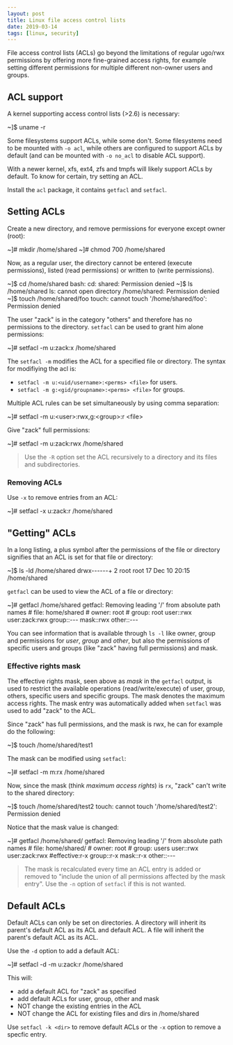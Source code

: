 ```yaml
---
layout: post
title: Linux file access control lists
date: 2019-03-14
tags: [linux, security]
---
```


File access control lists (ACLs) go beyond the limitations of regular ugo/rwx permissions by offering more fine-grained access rights, for example setting different permissions for multiple different non-owner users and groups.


## ACL support

A kernel supporting access control lists (>2.6) is necessary:

<div class="term">
~]$ uname -r
</div>

Some filesystems support ACLs, while some don't. Some filesystems need to be mounted with `-o acl`, while others are configured to support ACLs by default (and can be mounted with `-o no_acl` to disable ACL support).

With a newer kernel, xfs, ext4, zfs and tmpfs will likely support ACLs by default. To know for certain, try setting an ACL.

Install the `acl` package, it contains `getfacl` and `setfacl`.

## Setting ACLs

Create a new directory, and remove permissions for everyone except owner (root):

<div class="term">
~]# mkdir /home/shared
~]# chmod 700 /home/shared
</div>

Now, as a regular user, the directory cannot be entered (execute permissions), listed (read permissions) or written to (write permissions).

<div class="term">
~]$ cd /home/shared
bash: cd: shared: Permission denied
~]$ ls /home/shared
ls: cannot open directory /home/shared: Permission denied
~]$ touch /home/shared/foo
touch: cannot touch '/home/shared/foo': Permission denied
</div>

The user "zack" is in the category "others" and therefore has no permissions to the directory. `setfacl` can be used to grant him alone permissions:

<div class="term">
~]# setfacl -m u:zack:x /home/shared
</div>

The `setfacl -m` modifies the ACL for a specified file or directory.
The syntax for modifiying the acl is:

 - `setfacl -m u:<uid/username>:<perms> <file>` for users.
 - `setfacl -m g:<gid/groupname>:<perms> <file>` for groups.

Multiple ACL rules can be set simultaneously by using comma separation:

<div class="term">
~]# setfacl -m u:&lt;user&gt;:rwx,g:&lt;group&gt;:r &lt;file&gt;
</div>

Give "zack" full permissions:

<div class="term">
~]# setfacl -m u:zack:rwx /home/shared
</div>

> Use the `-R` option set the ACL recursively to a directory and its files and subdirectories.

### Removing ACLs

Use `-x` to remove entries from an ACL:

<div class="term">
~]# setfacl -x u:zack:r /home/shared
</div>

## "Getting" ACLs

In a long listing, a plus symbol after the permissions of the file or directory signifies that an ACL is set for that file or directory:

<div class="term">
~]$ ls -ld /home/shared
drwx------+ 2 root root 17 Dec 10 20:15 /home/shared
</div>

`getfacl` can be used to view the ACL of a file or directory:

<div class="term">
~]# getfacl /home/shared
getfacl: Removing leading '/' from absolute path names
# file: home/shared
# owner: root
# group: root
user::rwx
user:zack:rwx
group::---
mask::rwx
other::---
</div>

You can see information that is available through `ls -l` like owner, group and permissions for *user*, *group* and *other*, but also the permissions of specific users and groups (like "zack" having full permissions) and mask.

### Effective rights mask

The effective rights mask, seen above as *mask* in the `getfacl` output, is used to restrict the available operations (read/write/execute) of user, group, others, specific users and specific groups. The mask denotes the maximum access rights. The mask entry was automatically added when `setfacl` was used to add "zack" to the ACL.

Since "zack" has full permissions, and the mask is rwx, he can for example do the following:

<div class="term">
~]$ touch /home/shared/test1
</div>

The mask can be modified using `setfacl`:

<div class="term">
~]# setfacl -m m:rx /home/shared
</div>

Now, since the mask (think *maximum access rights*) is `rx`, "zack" can't write to the shared directory:

<div class="term">
~]$ touch /home/shared/test2
touch: cannot touch '/home/shared/test2': Permission denied
</div>

Notice that the mask value is changed:

<div class="term">
~]# getfacl /home/shared/
getfacl: Removing leading '/' from absolute path names
# file: home/shared/
# owner: root
# group: users
user::rwx
user:zack:rwx                   #effective:r-x
group::r-x
mask::r-x
other::---
</div>

> The mask is recalculated every time an ACL entry is added or removed to "include the union of all permissions affected by the mask entry". Use the `-n` option of `setfacl` if this is not wanted.

## Default ACLs

Default ACLs can only be set on directories. A directory will inherit its parent's default ACL as its ACL and default ACL. A file will inherit the parent's default ACL as its ACL.

Use the `-d` option to add a default ACL:

<div class="term">
~]# setfacl -d -m u:zack:r /home/shared
</div>

This will:

- add a default ACL for "zack" as specified
- add default ACLs for user, group, other and mask
- NOT change the existing entries in the ACL
- NOT change the ACL for existing files and dirs in /home/shared

Use `setfacl -k <dir>` to remove default ACLs or the `-x` option to remove a specfic entry.
